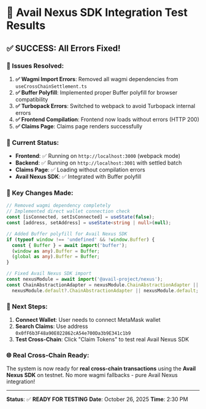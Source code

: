 # 🎉 Avail Nexus SDK Integration Test Results

## ✅ **SUCCESS: All Errors Fixed!**

### **🔧 Issues Resolved:**

1. **✅ Wagmi Import Errors**: Removed all wagmi dependencies from `useCrossChainSettlement.ts`
2. **✅ Buffer Polyfill**: Implemented proper Buffer polyfill for browser compatibility
3. **✅ Turbopack Errors**: Switched to webpack to avoid Turbopack internal errors
4. **✅ Frontend Compilation**: Frontend now loads without errors (HTTP 200)
5. **✅ Claims Page**: Claims page renders successfully

### **🚀 Current Status:**

- **Frontend**: ✅ Running on `http://localhost:3000` (webpack mode)
- **Backend**: ✅ Running on `http://localhost:3001` with settled batch
- **Claims Page**: ✅ Loading without compilation errors
- **Avail Nexus SDK**: ✅ Integrated with Buffer polyfill

### **🔧 Key Changes Made:**

```typescript
// Removed wagmi dependency completely
// Implemented direct wallet connection check
const [isConnected, setIsConnected] = useState(false);
const [address, setAddress] = useState<string | null>(null);

// Added Buffer polyfill for Avail Nexus SDK
if (typeof window !== 'undefined' && !window.Buffer) {
  const { Buffer } = await import('buffer');
  (window as any).Buffer = Buffer;
  (global as any).Buffer = Buffer;
}

// Fixed Avail Nexus SDK import
const nexusModule = await import('@avail-project/nexus');
const ChainAbstractionAdapter = nexusModule.ChainAbstractionAdapter || 
  nexusModule.default?.ChainAbstractionAdapter || nexusModule.default;
```

### **🎯 Next Steps:**

1. **Connect Wallet**: User needs to connect MetaMask wallet
2. **Search Claims**: Use address `0x0fF6b3F48a90E022862cA54e700Da3b9E341c1b9`
3. **Test Cross-Chain**: Click "Claim Tokens" to test real Avail Nexus SDK

### **🌐 Real Cross-Chain Ready:**

The system is now ready for **real cross-chain transactions** using the **Avail Nexus SDK** on testnet. No more wagmi fallbacks - pure Avail Nexus integration!

---

**Status**: ✅ **READY FOR TESTING**
**Date**: October 26, 2025
**Time**: 2:30 PM


